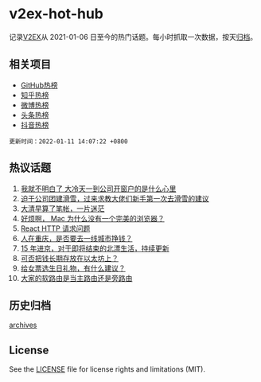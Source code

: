 # v2ex-hot-hub

 记录[V2EX](https://www.v2ex.com/)从 2021-01-06 日至今的热门话题。每小时抓取一次数据，按天[归档](archives)。
 
 ## 相关项目

- [GitHub热榜](https://github.com/snaildev/github-hot-hub)
- [知乎热榜](https://github.com/snaildev/zhihu-hot-hub)
- [微博热榜](https://github.com/snaildev/weibo-hot-hub)
- [头条热榜](https://github.com/snaildev/toutiao-hot-hub)
- [抖音热榜](https://github.com/snaildev/douyin-hot-hub)


 `更新时间：2022-01-11 14:07:22 +0800`

## 热议话题

1. [我就不明白了 大冷天一到公司开窗户的是什么心里](https://www.v2ex.com/t/827466)
1. [迫于公司团建滑雪，过来求教大佬们新手第一次去滑雪的建议](https://www.v2ex.com/t/827478)
1. [大清早算了笔帐，一片迷茫](https://www.v2ex.com/t/827464)
1. [好烦啊， Mac 为什么没有一个完美的浏览器？](https://www.v2ex.com/t/827395)
1. [React HTTP 请求问题](https://www.v2ex.com/t/827424)
1. [人在重庆，是否要去一线城市挣钱？](https://www.v2ex.com/t/827471)
1. [15 年进京，对于即将结束的北漂生活，持续更新](https://www.v2ex.com/t/827383)
1. [可否把钱长期存放在以太坊上？](https://www.v2ex.com/t/827392)
1. [给女票选生日礼物，有什么建议？](https://www.v2ex.com/t/827418)
1. [大家的软路由是当主路由还是旁路由](https://www.v2ex.com/t/827496)

## 历史归档

[archives](archives)

## License

See the [LICENSE](LICENSE) file for license rights and limitations (MIT).
